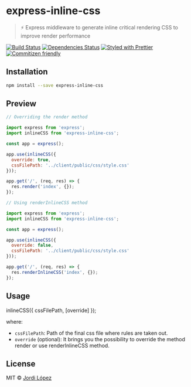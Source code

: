 # express-inline-css
> :zap: Express middleware to generate inline critical rendering CSS to improve render performance

[![Build Status](https://img.shields.io/travis/jlopezxs/express-inline-css.svg)](https://travis-ci.org/jlopezxs/express-inline-css)
[![Dependencies Status](https://david-dm.org/jlopezxs/express-inline-css/status.svg)](https://david-dm.org/jlopezxs/express-inline-css)
[![Styled with Prettier](https://img.shields.io/badge/styled_with-prettier-ff69b4.svg)](https://github.com/prettier/prettier)
[![Commitizen friendly](https://img.shields.io/badge/commitizen-friendly-brightgreen.svg)](http://commitizen.github.io/cz-cli/)

## Installation

```sh
npm install --save express-inline-css
```

## Preview
```js
// Overriding the render method

import express from 'express';
import inlineCSS from 'express-inline-css';

const app = express();

app.use(inlineCSS({
  override: true,
  cssFilePath: '../client/public/css/style.css'
}));

app.get('/', (req, res) => {
  res.render('index', {});
});

```

```js
// Using renderInlineCSS method

import express from 'express';
import inlineCSS from 'express-inline-css';

const app = express();

app.use(inlineCSS({
  override: false,
  cssFilePath: '../client/public/css/style.css'
}));

app.get('/', (req, res) => {
  res.renderInlineCSS('index', {});
});

```

## Usage

inlineCSS({ cssFilePath, [override] });
<!-- {.font-large} -->
where:

- `cssFilePath`: Path of the final css file where rules are taken out.
- `override` (optional): It brings you the possibility to override the method render or use renderInlineCSS method.

## License

MIT © [Jordi López](http://jlopezxs.github.io)
